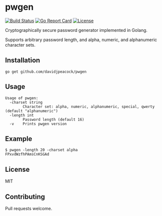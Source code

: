 # pwgen

[![Build Status](https://travis-ci.org/davidjpeacock/pwgen.svg?branch=master)](https://travis-ci.org/davidjpeacock/pwgen)
[![Go Report Card](https://goreportcard.com/badge/github.com/davidjpeacock/pwgen)](https://goreportcard.com/report/github.com/davidjpeacock/pwgen)
[![License](https://img.shields.io/badge/license-MIT-blue.svg)](https://raw.githubusercontent.com/davidjpeacock/pwgen/master/LICENSE)

Cryptographically secure password generator implemented in Golang.

Supports arbitrary password length, and alpha, numeric, and alphanumeric character sets.

## Installation

```
go get github.com/davidjpeacock/pwgen
```

## Usage

```
Usage of pwgen:
  -charset string
        Character set: alpha, numeric, alphanumeric, special, qwerty (default "alphanumeric")
  -length int
        Password length (default 16)
  -v    Prints pwgen version
```

## Example

```
$ pwgen -length 20 -charset alpha
FPxvdWzfhPAmsCnKSGAd
```

## License

 MIT
  
## Contributing

  Pull requests welcome.
